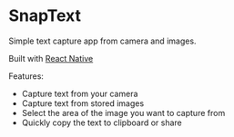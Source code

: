 # SnapText

Simple text capture app from camera and images.

Built with [React Native](https://facebook.github.io/react-native)

Features:

- Capture text from your camera
- Capture text from stored images
- Select the area of the image you want to capture from
- Quickly copy the text to clipboard or share
